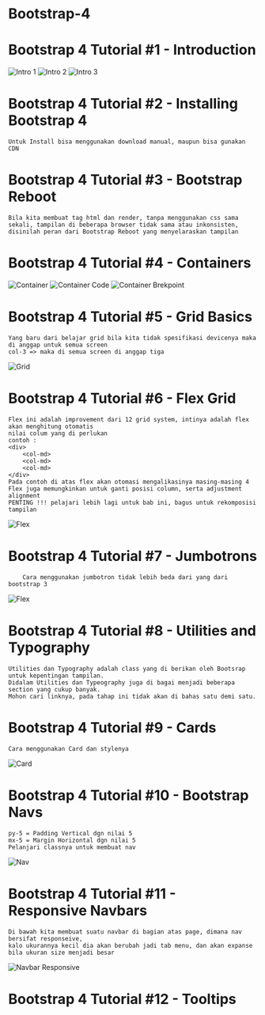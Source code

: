 # Bootstrap-4

# Bootstrap 4 Tutorial #1 - Introduction
![Intro 1](https://github.com/elvinotan/bootstrap-4/blob/master/images/intro1.png) 
![Intro 2](https://github.com/elvinotan/bootstrap-4/blob/master/images/intro2.png) 
![Intro 3](https://github.com/elvinotan/bootstrap-4/blob/master/images/intro3.png) 

# Bootstrap 4 Tutorial #2 - Installing Bootstrap 4
```
Untuk Install bisa menggunakan download manual, maupun bisa gunakan CDN
```
# Bootstrap 4 Tutorial #3 - Bootstrap Reboot
```
Bila kita membuat tag html dan render, tanpa menggunakan css sama sekali, tampilan di beberapa browser tidak sama atau inkonsisten, disinilah peran dari Bootstrap Reboot yang menyelaraskan tampilan 
```
# Bootstrap 4 Tutorial #4 - Containers
![Container](https://github.com/elvinotan/bootstrap-4/blob/master/images/container.png) 
![Container Code](https://github.com/elvinotan/bootstrap-4/blob/master/images/container2.png) 
![Container Brekpoint](https://github.com/elvinotan/bootstrap-4/blob/master/images/container3.png) 

# Bootstrap 4 Tutorial #5 - Grid Basics
```
Yang baru dari belajar grid bila kita tidak spesifikasi devicenya maka di anggap untuk semua screen
col-3 => maka di semua screen di anggap tiga
```
![Grid](https://github.com/elvinotan/bootstrap-4/blob/master/images/grid.png) 
# Bootstrap 4 Tutorial #6 - Flex Grid
```
Flex ini adalah improvement dari 12 grid system, intinya adalah flex akan menghitung otomatis
nilai colum yang di perlukan
contoh :
<div>
    <col-md>
    <col-md>
    <col-md>
</div>
Pada contoh di atas flex akan otomasi mengalikasinya masing-masing 4
Flex juga memungkinkan untuk ganti posisi column, serta adjustment alignment
PENTING !!! pelajari lebih lagi untuk bab ini, bagus untuk rekomposisi tampilan
```
![Flex](https://github.com/elvinotan/bootstrap-4/blob/master/images/flex.png) 
# Bootstrap 4 Tutorial #7 - Jumbotrons
```
    Cara menggunakan jumbotron tidak lebih beda dari yang dari bootstrap 3
```
![Flex](https://github.com/elvinotan/bootstrap-4/blob/master/images/jumbo.png) 
# Bootstrap 4 Tutorial #8 - Utilities and Typography
```
Utilities dan Typography adalah class yang di berikan oleh Bootsrap untuk kepentingan tampilan.
Didalam Utilities dan Typeography juga di bagai menjadi beberapa section yang cukup banyak.
Mohon cari linknya, pada tahap ini tidak akan di bahas satu demi satu.
```
# Bootstrap 4 Tutorial #9 - Cards
```
Cara menggunakan Card dan stylenya
```
![Card](https://github.com/elvinotan/bootstrap-4/blob/master/images/card.png) 
# Bootstrap 4 Tutorial #10 - Bootstrap Navs
```
py-5 = Padding Vertical dgn nilai 5
mx-5 = Margin Horizontal dgn nilai 5
Pelanjari classnya untuk membuat nav
```
![Nav](https://github.com/elvinotan/bootstrap-4/blob/master/images/nav.png) 
# Bootstrap 4 Tutorial #11 - Responsive Navbars
```
Di bawah kita membuat suatu navbar di bagian atas page, dimana nav bersifat responseive, 
kalo ukurannya kecil dia akan berubah jadi tab menu, dan akan expanse bila ukuran size menjadi besar
```
![Navbar Responsive](https://github.com/elvinotan/bootstrap-4/blob/master/images/navresponsive.png) 
# Bootstrap 4 Tutorial #12 - Tooltips
```
```
